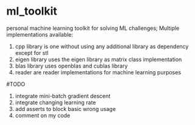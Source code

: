 # ml_toolkit
personal machine learning toolkit for solving ML challenges; Multiple implementations available:
1. cpp library is one without using any additional library as dependency except for stl
2. eigen library uses the eigen library as matrix class implementation
3. blas library uses openblas and cublas library
4. reader are reader implementations for machine learning purposes

#TODO

1. integrate mini-batch gradient descent
2. integrate changing learning rate
5. add asserts to block basic wrong usage
6. comment on my code
